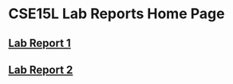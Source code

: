 # CSE15L Lab Reports Home Page

## [Lab Report 1](https://nquach1515.github.io/cse15l-lab-reports/cse15l-lab-report-1/)
## [Lab Report 2](https://nquach1515.github.io/cse15l-lab-reports/cse15l-lab-report-2/)